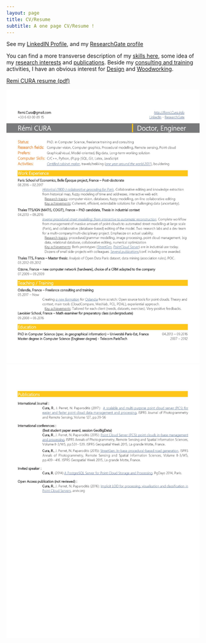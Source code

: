 ```yaml
---
layout: page
title: CV/Resume
subtitle: A one page CV/Resume ! 
---
```

See my [LinkedIN Profile](https://www.linkedin.com/in/r%C3%A9mi-cura-8a06a11b/),
and my [ResearchGate profile](https://www.researchgate.net/profile/Remi_Cura)

You can find a more transverse description of my [skills here](../skills),
some idea of my [research interests](../research_interest) and [publications](../publi).
Beside my [consulting and training](../consulting_and_training) activities, I have an obvious interest for [Design](../design_philosophy) and [Woodworking](../woodworking_projects).

[Remi CURA resume (pdf)](/img/re/CURA_Remi_Resume_2017.pdf)

![Cura Rémi Resume main page](/img/re/CURA_Remi_Resume_2017_1.jpg)
![Cura Rémi Resume main page](/img/re/CURA_Remi_Resume_2017_2.jpg)
